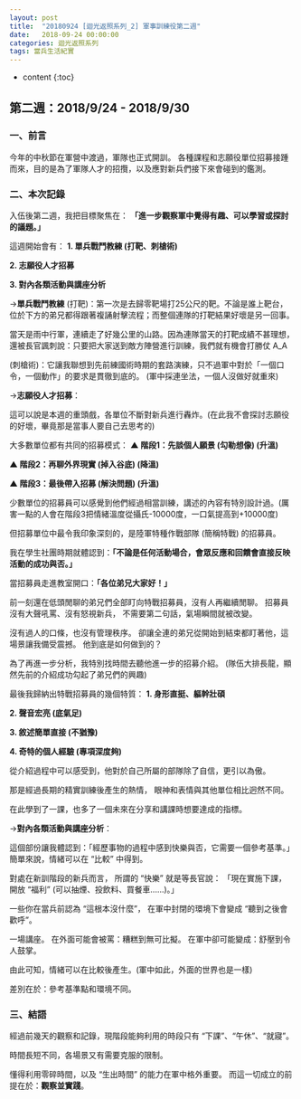 ```yaml
---
layout: post
title:  "20180924 [迴光返照系列_2] 軍事訓練役第二週"
date:   2018-09-24 00:00:00
categories: 迴光返照系列
tags: 當兵生活紀實
---
```



* content
{:toc}


## 第二週：2018/9/24 - 2018/9/30
### 一、前言
今年的中秋節在軍營中渡過，軍隊也正式開訓。
各種課程和志願役單位招募接踵而來，目的是為了軍隊人才的招攬，以及應對新兵們接下來會碰到的鑑測。


### 二、本次記錄
入伍後第二週，我把目標聚焦在：
**「進一步觀察軍中覺得有趣、可以學習或探討的議題。」**

這週開始會有：
**1. 單兵戰鬥教練 (打靶、刺槍術)**

**2. 志願役人才招募**

**3. 對內各類活動與講座分析**

→**單兵戰鬥教練**
(打靶)：第一次是去歸零靶場打25公尺的靶。不論是誰上靶台，位於下方的弟兄都得跟著複誦射擊流程；而整個連隊的打靶結果好壞是另一回事。

當天是雨中行軍，連續走了好幾公里的山路。因為連隊當天的打靶成績不甚理想，還被長官諷刺說：只要把大家送到敵方陣營進行訓練，我們就有機會打勝仗 A_A

(刺槍術)：它讓我聯想到先前練國術時期的套路演練，只不過軍中對於「一個口令，一個動作」的要求是貫徹到底的。
(軍中採連坐法，一個人沒做好就重來)

→**志願役人才招募**：

這可以說是本週的重頭戲，各單位不斷對新兵進行轟炸。(在此我不會探討志願役的好壞，畢竟那是當事人要自己去思考的)

大多數單位都有共同的招募模式：
**▲ 階段1：先談個人願景 (勾勒想像) (升溫)**

**▲ 階段2：再聊外界現實 (掉入谷底) (降溫)**

**▲ 階段3：最後帶入招募 (解決問題) (升溫)**

少數單位的招募員可以感覺到他們經過相當訓練，講述的內容有特別設計過。(厲害一點的人會在階段3把情緒溫度從攝氏-10000度，一口氣提高到+10000度)

但招募單位中最令我印象深刻的，是陸軍特種作戰部隊 (簡稱特戰) 的招募員。

我在學生社團時期就體認到：**「不論是任何活動場合，會眾反應和回饋會直接反映活動的成功與否。」**

當招募員走進教室開口：**「各位弟兄大家好！」**

前一刻還在低頭閒聊的弟兄們全部盯向特戰招募員，沒有人再繼續閒聊。
招募員沒有大聲吼罵、沒有怒視新兵，
不需要第二句話，氣場瞬間就被改變。

沒有過人的口條，也沒有管理秩序。
卻讓全連的弟兄從開始到結束都盯著他，這場景讓我備受震撼。
他到底是如何做到的？

為了再進一步分析，我特別找時間去聽他進一步的招募介紹。
(隊伍大排長龍，顯然先前的介紹成功勾起了弟兄們的興趣)

最後我歸納出特戰招募員的幾個特質：
**1. 身形直挺、軀幹壯碩**

**2. 聲音宏亮 (底氣足)**

**3. 敘述簡單直接 (不猶豫)**

**4. 奇特的個人經驗 (專項深度夠)**

從介紹過程中可以感受到，他對於自己所屬的部隊除了自信，更引以為傲。

那是經過長期的精實訓練後產生的熱情，
眼神和表情與其他單位相比迥然不同。

在此學到了一課，也多了一個未來在分享和講課時想要達成的指標。


→**對內各類活動與講座分析**：

這個部份讓我體認到：「經歷事物的過程中感到快樂與否，它需要一個參考基準。」
簡單來說，情緒可以在 “比較” 中得到。

對處在新訓階段的新兵而言，
所謂的 “快樂” 就是等長官說：
「現在實施下課，開放 “福利” (可以抽煙、投飲料、買餐車......)。」

一些你在當兵前認為 “這根本沒什麼”，
在軍中封閉的環境下會變成 “聽到之後會歡呼”。

一場講座。
在外面可能會被罵：糟糕到無可比擬。
在軍中卻可能變成：舒壓到令人鼓掌。

由此可知，情緒可以在比較後產生。(軍中如此，外面的世界也是一樣)

差別在於：參考基準點和環境不同。


### 三、結語
經過前幾天的觀察和記錄，現階段能夠利用的時段只有 “下課”、“午休”、“就寢”。

時間長短不同，各場景又有需要克服的限制。

懂得利用零碎時間，以及 “生出時間” 的能力在軍中格外重要。
而這一切成立的前提在於：**觀察並實踐**。